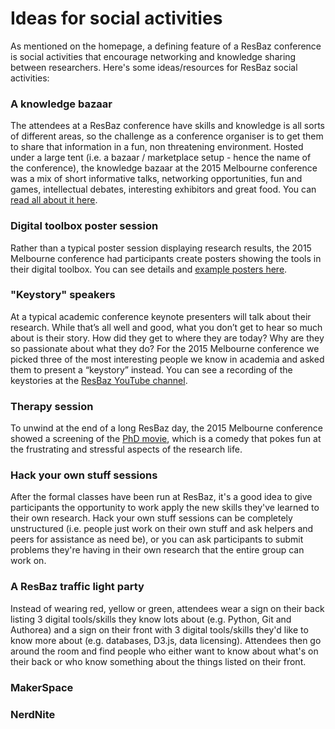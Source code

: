 # Ideas for social activities

As mentioned on the homepage, a defining feature of a ResBaz conference is social activities that encourage networking and knowledge sharing between researchers. Here's some ideas/resources for ResBaz social activities:


### A knowledge bazaar

The attendees at a ResBaz conference have skills and knowledge is all sorts of different areas, so the challenge as a conference organiser is to get them to share that information in a fun, non threatening environment. Hosted under a large tent (i.e. a bazaar / marketplace setup - hence the name of the conference), the knowledge bazaar at the 2015 Melbourne conference was a mix of short informative talks, networking opportunities, fun and games, intellectual debates, interesting exhibitors and great food. You can [read all about it here](http://melbourne.resbaz.edu.au/post/108390948129/look-whos-coming-to-the-bazaar).


### Digital toolbox poster session

Rather than a typical poster session displaying research results, the 2015 Melbourne conference had participants create posters showing the tools in their digital toolbox. You can see details and [example posters here](http://melbourne.resbaz.edu.au/post/108054124634/the-resbaz-poster-session-with-a-difference).


### "Keystory" speakers

At a typical academic conference keynote presenters will talk about their research. While that’s all well and good, what you don’t get to hear so much about is their story. How did they get to where they are today? Why are they so passionate about what they do? For the 2015 Melbourne conference we picked three of the most interesting people we know in academia and asked them to present a “keystory” instead. You can see a recording of the keystories at the [ResBaz YouTube channel](https://www.youtube.com/playlist?list=PLkBeePYo-_VDrwlIPAZU4q_wRh6wOPgES).


### Therapy session

To unwind at the end of a long ResBaz day, the 2015 Melbourne conference showed a screening of the [PhD movie](http://phdmovie.com/), which is a comedy that pokes fun at the frustrating and stressful aspects of the research life.


### Hack your own stuff sessions

After the formal classes have been run at ResBaz, it's a good idea to give participants the opportunity to work apply the new skills they've learned to their own research. Hack your own stuff sessions can be completely unstructured (i.e. people just work on their own stuff and ask helpers and peers for assistance as need be), or you can ask participants to submit problems they're having in their own research that the entire group can work on.


### A ResBaz traffic light party

Instead of wearing red, yellow or green, attendees wear a sign on their back listing 3 digital tools/skills they know lots about (e.g. Python, Git and Authorea) and a sign on their front with 3 digital tools/skills they'd like to know more about (e.g. databases, D3.js, data licensing). Attendees then go around the room and find people who either want to know about what's on their back or who know something about the things listed on their front.


### MakerSpace 


### NerdNite




